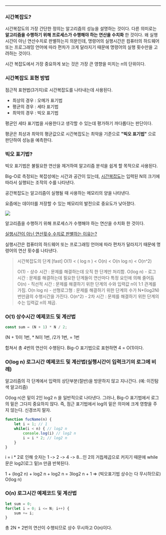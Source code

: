 
---

### 시간복잡도?

시간복잡도의 가장 간단한 정의는 알고리즘의 성능을 설명하는 것이다.
다른 의미로는 **알고리즘을 수행하기 위해 프로세스가 수행해야 하는 연산을 수치화** 한 것이다.
왜 실행시간이 아닌 연산수치로 판별하는지 의문인데, 명령어의 실행시간은 컴퓨터의 하드웨어 또는 프로그래밍 언어에 따라 편차가 크게 달라지기 때문에 명령어의 실행 횟수만을 고려하는 것이다.

시간 복잡도에서 가장 중요하게 보는 것은 가장 큰 영향을 미치는 n의 단위이다. 

### 시간복잡도 표현 방법

점근적 표현법(3가지)로 시간복잡도를 나타내는데 사용된다. 

- 최상의 경우 : 오메가 표기법
- 평균의 경우 : 세타 표기법
- 최악의 경우 : 빅오 표기법

평균인 세타 표기법을 사용한다고 생각할 수 있는데 평가하기 까다롭다는 판단이다.

평균은 최상과 최악의 평균값으로 시간복잡도는 최악을 기준으로 **"빅오 표기법"** 으로 판단하여 성능을 예측한다.

### 빅오 표기법?

빅오 표기법은 불필요한 연산을 제거하여 알고리즘 분석을 쉽게 할 목적으로 사용된다. 

Big-O로 측정되는 복잡성에는 시간과 공간이 있는데, <u>시간복잡도</u>는 입력된 N의 크기에 따라서 실행되는 조작의 수를 나타낸다.

공간복잡도는 알고리즘이 실행될 때 사용하는 메모리의 양을 나타낸다.

요즘에는 데이터를 저장할 수 있는 메모리의 발전으로 중요도가 낮아졌다.

![](https://i.imgur.com/Y4ZgLCQ.png)


알고리즘을 수행하기 위해 프로세스가 수행해야 하는 연산을 수치화 한 것이다.

<u>실행시간이 아닌 연산횟수 수치로 판별하는 이유는?</u>

실행시간은 컴퓨터의 하드웨어 또는 프로그래밍 언어에 따라 편차가 달라지기 때문에 명령어의 연산 횟수를 나타낸다.

>   시간복잡도의 단계
>   [fast] O(1) < ( log n ) < O(n) < O(n log n) < O(n^2)
>   
>   O(1) - 상수 시간 : 문제를 해결하는데 오직 한 단계만 처리함.
>   O(log n) - 로그 시간 : 문제를 해결하는데 필요한 단계들이 연산마다 특정 요인에 의해 줄어듬
>   O(n) - 직선적 시간 : 문제를 해결하기 위한 단계의 수와 입력값 n이 1:1 관계를 가짐.
>   O(n log n) - 선형로그형 : 문제를 해결하기 위한 단계의 수가 N*(log2N) 번만큼의 수행시간을 가진다.
>   O(n^2) - 2차 시간 : 문제를 해결하기 위한 단계의 수는 입력값 n의 제곱.


### O(1) 상수시간 예제코드 및 계산법

```js
const sum = (N + 1) * N / 2;
```

(N + 1)이 1번, * N이 1번, /2가 1번, = 1번

합쳐서 총 4번의 연산이 수행된다. Big-O 표기법으로 표현하면 4 = O(1)이다.

### O(log n) 로그시간 예제코드 및 계산법(실행시간이 입력크기의 로그에 비례)

알고리즘의 각 단계에서 입력의 상단부분(절반)을 방문하지 않고 지나간다. (예: 이진탐색 알고리즘)

O(log n)은 밑이 2인 log2 n 을 일반적으로 나타낸다.
그러나, Big-O 표기법에서 로그의 밑은 그다지 중요하지 않다. 즉, 점근 표기법에서 log의 밑은 의미에 크게 영향을 주지 않는다. 신경쓰지 말자.

```js
function fucName(n) {
	let i = 1; // 1
	while(i < n) { // log2 n
		console.log(i) // log2 n
		i = i * 2; // log2 n
	}
}
```

i = i * 2로 인해 숫자는 1 -> 2 -> 4 -> 8...인 2의 거듭제곱으로 커지기 때문에 while 문은 log2(로그 밑)n 만큼 반복된다.

1 + (log2 n) + log2 n + log2 n = 3log2 n + 1 => (빅오표기법 상수는 다 무시하므로) O(log n)

### O(n) 로그시간 예제코드 및 계산법

```js
let sum = 0;
for(let i = 0; i <= N; i++) {
	sum += i;
}
```

총 2N + 2번의 연산이 수행되므로 상수 무시하고 O(n)이다.

## 